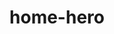 ---
title : "home-hero"
headingLeft : "Decentralized Cloud"
headingRight: "Storage is Better"
stage : "ALPHA 4"
stageDescriptor:  "VANGUARD - DATA STORAGE"
subheadingLeft : "Tardigrade is the enterprise, production-ready version of"
subheadingRight : " the Storj network, complete with guaranteed SLAs."
poweredByIMG : "/img/poweredbystorj.svg"
heroIMG : "/img/tardigrade-hero.png"
leftBenefitsCol :
- Affordable
- Performant
- Resilient
rightBenefitsCol :
- Secure
- Predictable
- Intuitive
---